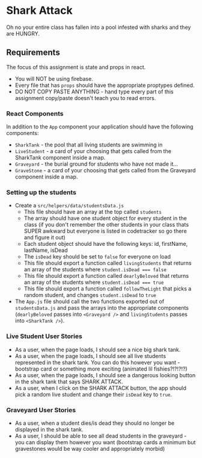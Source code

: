 # Shark Attack
Oh no your entire class has fallen into a pool infested with sharks and they are HUNGRY.

## Requirements
The focus of this assignment is state and props in react.
* You will NOT be using firebase.
* Every file that has `props` should have the appropriate proptypes defined.
* DO NOT COPY PASTE ANYTHING - hand type every part of this assignment copy/paste doesn't teach you to read errors.

### React Components
In addition to the `App` component your application should have the following components:
* `SharkTank` - the pool that all living students are swimming in
* `LiveStudent` - a card of your choosing that gets called from the SharkTank component inside a map.
* `Graveyard` - the burial ground for students who have not made it...
* `GraveStone` - a card of your choosing that gets called from the Graveyard component inside a map.


### Setting up the students
* Create a `src/helpers/data/studentsData.js`
  *  This file should have an array at the top called `students`
  * The array should have one student object for every student in the class (if you don't remember the other students in your class thats SUPER awkward but everyone is listed in codetracker so go there and figure it out)
  * Each student object should have the following keys: id, firstName, lastName, isDead
  * The `isDead` key should be set to `false` for everyone on load
  * This file should export a function called `livingStudents` that returns an array of the students where `student.isDead === false`
  * This file should export a function called `dearlyBeloved` that returns an array of the students where `student.isDead === true`
  * This file should export a function called `followTheLight` that picks a random student, and changes `student.isDead` to `true`
* The `App.js` file should call the two functions exported out of `studentsData.js` and pass the arrays into the appropriate components (`dearlyBeloved` passes into `<Graveyard />` and `livingStudents` passes into `<SharkTank />`).

### Live Student User Stories
* As a user, when the page loads, I should see a nice big shark tank.
* As a user, when the page loads, I should see all live students represented in the shark tank.  You can do this however you want - bootstrap card or something more exciting (animated lil fishies?!?!?!?)
* As a user, when the page loads, I should see a dangerous looking button in the shark tank that says SHARK ATTACK.
* As a user, when I click on the SHARK ATTACK button, the app should pick a random live student and change their `isDead` key to `true`.

### Graveyard User Stories
* As a user, when a student dies/is dead they should no longer be displayed in the shark tank.
* As a user, I should be able to see all dead students in the graveyard - you can display them however you want (bootstrap cards a minimum but gravestones would be way cooler and appropriately morbid)
